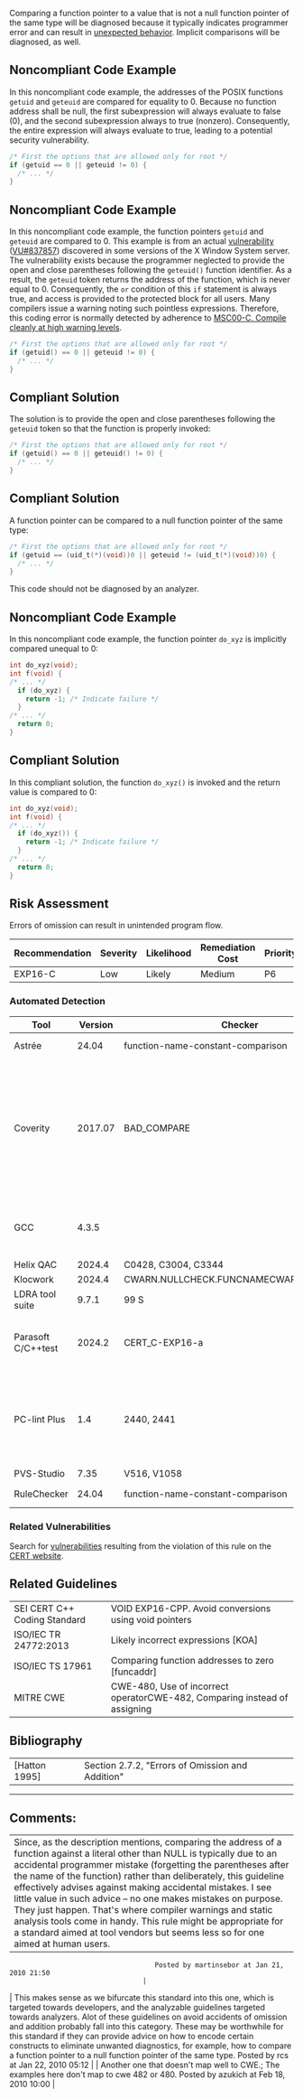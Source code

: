 Comparing a function pointer to a value that is not a null function pointer of the same type will be diagnosed because it typically indicates programmer error and can result in [unexpected behavior](http://BB.%20Definitions#unexpected%20behavior). Implicit comparisons will be diagnosed, as well.
## Noncompliant Code Example
In this noncompliant code example, the addresses of the POSIX functions `getuid` and `geteuid` are compared for equality to 0. Because no function address shall be null, the first subexpression will always evaluate to false (0), and the second subexpression always to true (nonzero). Consequently, the entire expression will always evaluate to true, leading to a potential security vulnerability.
``` c
/* First the options that are allowed only for root */
if (getuid == 0 || geteuid != 0) {
  /* ... */
}
```
## Noncompliant Code Example
In this noncompliant code example, the function pointers `getuid` and `geteuid` are compared to 0. This example is from an actual [vulnerability](BB.-Definitions_87152273.html#BB.Definitions-vulnerability) ([VU#837857](http://www.kb.cert.org/vuls/id/837857)) discovered in some versions of the X Window System server. The vulnerability exists because the programmer neglected to provide the open and close parentheses following the `geteuid()` function identifier. As a result, the `geteuid` token returns the address of the function, which is never equal to 0. Consequently, the `or` condition of this `if` statement is always true, and access is provided to the protected block for all users. Many compilers issue a warning noting such pointless expressions. Therefore, this coding error is normally detected by adherence to [MSC00-C. Compile cleanly at high warning levels](MSC00-C_%20Compile%20cleanly%20at%20high%20warning%20levels).
``` c
/* First the options that are allowed only for root */
if (getuid() == 0 || geteuid != 0) {
  /* ... */
}
```
## Compliant Solution
The solution is to provide the open and close parentheses following the `geteuid` token so that the function is properly invoked:
``` c
/* First the options that are allowed only for root */
if (getuid() == 0 || geteuid() != 0) {
  /* ... */
}
```
## Compliant Solution
A function pointer can be compared to a null function pointer of the same type:
``` c
/* First the options that are allowed only for root */ 
if (getuid == (uid_t(*)(void))0 || geteuid != (uid_t(*)(void))0) { 
  /* ... */ 
} 
```
This code should not be diagnosed by an analyzer.
## Noncompliant Code Example
In this noncompliant code example, the function pointer `do_xyz` is implicitly compared unequal to 0:
``` c
int do_xyz(void); 
int f(void) {
/* ... */
  if (do_xyz) { 
    return -1; /* Indicate failure */ 
  }
/* ... */
  return 0;
} 
```
## Compliant Solution
In this compliant solution, the function `do_xyz()` is invoked and the return value is compared to 0:
``` c
int do_xyz(void); 
int f(void) {
/* ... */ 
  if (do_xyz()) { 
    return -1; /* Indicate failure */
  }
/* ... */
  return 0;  
} 
```
## Risk Assessment
Errors of omission can result in unintended program flow.

| Recommendation | Severity | Likelihood | Remediation Cost | Priority | Level |
| ----|----|----|----|----|----|
| EXP16-C | Low | Likely | Medium | P6 | L2 |

### Automated Detection

| Tool | Version | Checker | Description |
| ----|----|----|----|
| Astrée | 24.04 | function-name-constant-comparison | Partially checked |
| Coverity | 2017.07 | BAD_COMPARE | Can detect the specific instance where the address of a function is compared against 0, such as in the case of geteuid versus getuid() in the implementation-specific details |
| GCC | 4.3.5 |  | Can detect violations of this recommendation when the -Wall flag is used |
| Helix QAC | 2024.4 | C0428, C3004, C3344 |  |
| Klocwork | 2024.4 | CWARN.NULLCHECK.FUNCNAMECWARN.FUNCADDR |  |
| LDRA tool suite | 9.7.1 | 99 S | Partially implemented |
| Parasoft C/C++test | 2024.2 | CERT_C-EXP16-a | Function address should not be compared to zero |
| PC-lint Plus | 1.4 | 2440, 2441 | Partially supported: reports address of function, array, or variable directly or indirectly compared to null |
| PVS-Studio | 7.35 | V516, V1058 |  |
| RuleChecker | 24.04 | function-name-constant-comparison | Partially checked |

### Related Vulnerabilities
Search for [vulnerabilities](BB.-Definitions_87152273.html#BB.Definitions-vulnerability) resulting from the violation of this rule on the [CERT website](https://www.kb.cert.org/vulnotes/bymetric?searchview&query=FIELD+KEYWORDS+contains+EXP16-C).
## Related Guidelines

|  |  |
| ----|----|
| SEI CERT C++ Coding Standard | VOID EXP16-CPP. Avoid conversions using void pointers |
| ISO/IEC TR 24772:2013 | Likely incorrect expressions [KOA] |
| ISO/IEC TS 17961 | Comparing function addresses to zero [funcaddr] |
| MITRE CWE | CWE-480, Use of incorrect operatorCWE-482, Comparing instead of assigning |

## Bibliography

|  |  |
| ----|----|
| [Hatton 1995] | Section 2.7.2, "Errors of Omission and Addition" |

------------------------------------------------------------------------
[](../c/EXP15-C_%20Do%20not%20place%20a%20semicolon%20on%20the%20same%20line%20as%20an%20if,%20for,%20or%20while%20statement) [](../c/Rec_%2003_%20Expressions%20_EXP_) [](../c/EXP19-C_%20Use%20braces%20for%20the%20body%20of%20an%20if,%20for,%20or%20while%20statement)
## Comments:

|  |
| ----|
| Since, as the description mentions, comparing the address of a function against a literal other than NULL is typically due to an accidental programmer mistake (forgetting the parentheses after the name of the function) rather than deliberately, this guideline effectively advises against making accidental mistakes. I see little value in such advice – no one makes mistakes on purpose. They just happen. That's where compiler warnings and static analysis tools come in handy. This rule might be appropriate for a standard aimed at tool vendors but seems less so for one aimed at human users.
                                        Posted by martinsebor at Jan 21, 2010 21:50
                                     |
| This makes sense as we bifurcate this standard into this one, which is targeted towards developers, and the analyzable guidelines targeted towards analyzers.
Alot of these guidelines on avoid accidents of omission and addition probably fall into this category.
These may be worthwhile for this standard if they can provide advice on how to encode certain constructs to eliminate unwanted diagnostics, for example, how to compare a function pointer to a null function pointer of the same type.
                                        Posted by rcs at Jan 22, 2010 05:12
                                     |
| Another one that doesn't map well to CWE.; The examples here don't map to cwe 482 or 480.
                                        Posted by azukich at Feb 18, 2010 10:00
                                     |

